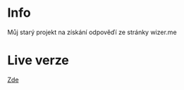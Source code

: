 # Info

Můj starý projekt na získání odpověďí ze stránky wizer.me

# Live verze

[Zde](https://wizerme.jardah.eu)
